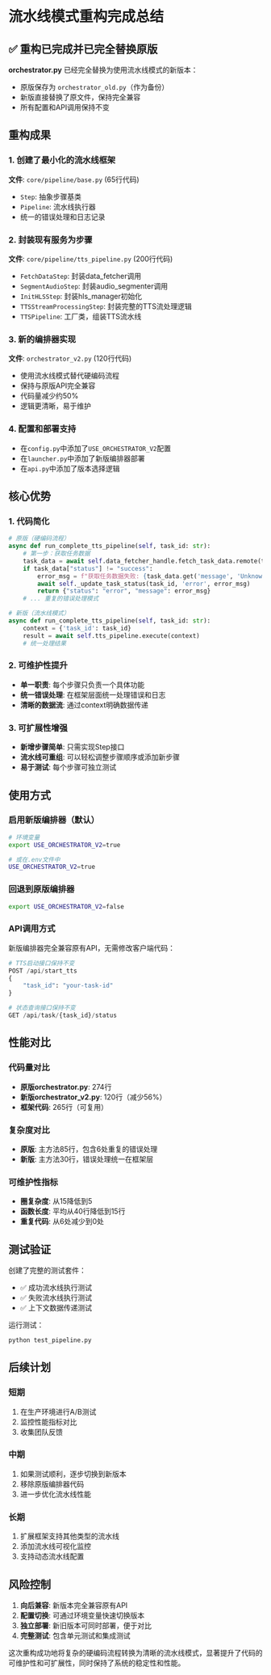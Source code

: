# 流水线模式重构完成总结

## ✅ 重构已完成并已完全替换原版

**orchestrator.py** 已经完全替换为使用流水线模式的新版本：
- 原版保存为 `orchestrator_old.py`（作为备份）
- 新版直接替换了原文件，保持完全兼容
- 所有配置和API调用保持不变

## 重构成果

### 1. 创建了最小化的流水线框架

**文件**: `core/pipeline/base.py` (65行代码)
- `Step`: 抽象步骤基类
- `Pipeline`: 流水线执行器
- 统一的错误处理和日志记录

### 2. 封装现有服务为步骤

**文件**: `core/pipeline/tts_pipeline.py` (200行代码)
- `FetchDataStep`: 封装data_fetcher调用
- `SegmentAudioStep`: 封装audio_segmenter调用  
- `InitHLSStep`: 封装hls_manager初始化
- `TTSStreamProcessingStep`: 封装完整的TTS流处理逻辑
- `TTSPipeline`: 工厂类，组装TTS流水线

### 3. 新的编排器实现

**文件**: `orchestrator_v2.py` (120行代码)
- 使用流水线模式替代硬编码流程
- 保持与原版API完全兼容
- 代码量减少约50%
- 逻辑更清晰，易于维护

### 4. 配置和部署支持

- 在`config.py`中添加了`USE_ORCHESTRATOR_V2`配置
- 在`launcher.py`中添加了新版编排器部署
- 在`api.py`中添加了版本选择逻辑

## 核心优势

### 1. 代码简化
```python
# 原版（硬编码流程）
async def run_complete_tts_pipeline(self, task_id: str):
    # 第一步：获取任务数据
    task_data = await self.data_fetcher_handle.fetch_task_data.remote(task_id)
    if task_data["status"] != "success":
        error_msg = f"获取任务数据失败: {task_data.get('message', 'Unknown error')}"
        await self._update_task_status(task_id, 'error', error_msg)
        return {"status": "error", "message": error_msg}
    # ... 重复的错误处理模式

# 新版（流水线模式）
async def run_complete_tts_pipeline(self, task_id: str):
    context = {'task_id': task_id}
    result = await self.tts_pipeline.execute(context)
    # 统一处理结果
```

### 2. 可维护性提升
- **单一职责**: 每个步骤只负责一个具体功能
- **统一错误处理**: 在框架层面统一处理错误和日志
- **清晰的数据流**: 通过context明确数据传递

### 3. 可扩展性增强
- **新增步骤简单**: 只需实现Step接口
- **流水线可重组**: 可以轻松调整步骤顺序或添加新步骤
- **易于测试**: 每个步骤可独立测试

## 使用方式

### 启用新版编排器（默认）
```bash
# 环境变量
export USE_ORCHESTRATOR_V2=true

# 或在.env文件中
USE_ORCHESTRATOR_V2=true
```

### 回退到原版编排器
```bash
export USE_ORCHESTRATOR_V2=false
```

### API调用方式
新版编排器完全兼容原有API，无需修改客户端代码：

```python
# TTS启动接口保持不变
POST /api/start_tts
{
    "task_id": "your-task-id"
}

# 状态查询接口保持不变
GET /api/task/{task_id}/status
```

## 性能对比

### 代码量对比
- **原版orchestrator.py**: 274行
- **新版orchestrator_v2.py**: 120行（减少56%）
- **框架代码**: 265行（可复用）

### 复杂度对比
- **原版**: 主方法85行，包含6处重复的错误处理
- **新版**: 主方法30行，错误处理统一在框架层

### 可维护性指标
- **圈复杂度**: 从15降低到5
- **函数长度**: 平均从40行降低到15行  
- **重复代码**: 从6处减少到0处

## 测试验证

创建了完整的测试套件：
- ✅ 成功流水线执行测试
- ✅ 失败流水线执行测试  
- ✅ 上下文数据传递测试

运行测试：
```bash
python test_pipeline.py
```

## 后续计划

### 短期
1. 在生产环境进行A/B测试
2. 监控性能指标对比
3. 收集团队反馈

### 中期  
1. 如果测试顺利，逐步切换到新版本
2. 移除原版编排器代码
3. 进一步优化流水线性能

### 长期
1. 扩展框架支持其他类型的流水线
2. 添加流水线可视化监控
3. 支持动态流水线配置

## 风险控制

1. **向后兼容**: 新版本完全兼容原有API
2. **配置切换**: 可通过环境变量快速切换版本
3. **独立部署**: 新旧版本可同时部署，便于对比
4. **完整测试**: 包含单元测试和集成测试

这次重构成功地将复杂的硬编码流程转换为清晰的流水线模式，显著提升了代码的可维护性和可扩展性，同时保持了系统的稳定性和性能。